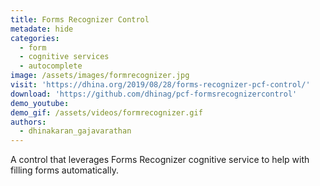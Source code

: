 ```yaml
---
title: Forms Recognizer Control
metadate: hide
categories:
  - form
  - cognitive services
  - autocomplete
image: /assets/images/formrecognizer.jpg
visit: 'https://dhina.org/2019/08/28/forms-recognizer-pcf-control/'
download: 'https://github.com/dhinag/pcf-formsrecognizercontrol'
demo_youtube:
demo_gif: /assets/videos/formrecognizer.gif
authors:
  - dhinakaran_gajavarathan
---
```


A control that leverages Forms Recognizer cognitive service to help with filling forms automatically.

